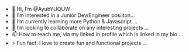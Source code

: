 - 👋 Hi, I’m @AyubYUQUW
- 👀 I’m interested in a Junior Dev/Engineer posiiton...
- 🌱 I’m currently learning more Python & Javascript ...
- 💞️ I’m looking to collaborate on any interesting projects ...
- 📫 How to reach me, via my linked in profile which is linked in my bio ...
- ⚡ Fun fact: I love to create fun and functional projects ...

<!---
AyubYUQUW/AyubYUQUW is a ✨ special ✨ repository because its `README.md` (this file) appears on your GitHub profile.
You can click the Preview link to take a look at your changes.
--->
